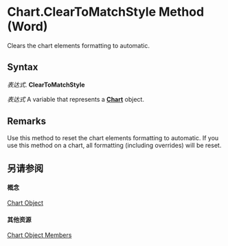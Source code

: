 
# Chart.ClearToMatchStyle Method (Word)

Clears the chart elements formatting to automatic.


## Syntax

 _表达式_. **ClearToMatchStyle**

 _表达式_ A variable that represents a **[Chart](366a825e-0daf-dbb7-b6f2-e7ce1a5ee2ef.md)** object.


## Remarks

Use this method to reset the chart elements formatting to automatic. If you use this method on a chart, all formatting (including overrides) will be reset.


## 另请参阅


#### 概念


[Chart Object](366a825e-0daf-dbb7-b6f2-e7ce1a5ee2ef.md)
#### 其他资源


[Chart Object Members](http://msdn.microsoft.com/library/8abcbb92-781d-5a42-f395-526cdb3f754e%28Office.15%29.aspx)